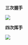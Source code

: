 **三次握手**

![](https://github.com/c-agam/notes/blob/master/images/3%E6%AC%A1%E6%8F%A1%E6%89%8B.png)

**四次挥手**

![](https://github.com/c-agam/notes/blob/master/images/4%E6%AC%A1%E6%8C%A5%E6%89%8B.png)
